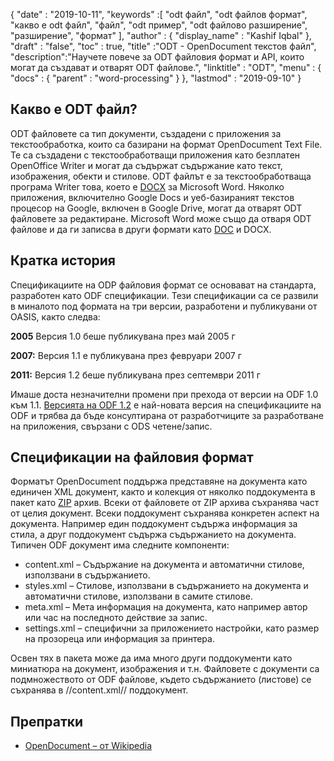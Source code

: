 {
  "date" : "2019-10-11",
  "keywords" :[ "odt файл", "odt файлов формат", "какво е odt файл", "файл", "odt пример", "odt файлово разширение", "разширение", "формат" ],
  "author" : {
    "display_name" : "Kashif Iqbal"
},
  "draft" : "false",
  "toc" : true,
  "title" :"ODT - OpenDocument текстов файл",
  "description":"Научете повече за ODT файловия формат и API, които могат да създават и отварят ODT файлове.",
  "linktitle" : "ODT",
  "menu" : {
    "docs" : {
      "parent" : "word-processing"
}
},
  "lastmod" : "2019-09-10"
}

## Какво е ODT файл?

ODT файловете са тип документи, създадени с приложения за текстообработка, които са базирани на формат OpenDocument Text File. Те са създадени с текстообработващи приложения като безплатен OpenOffice Writer и могат да съдържат съдържание като текст, изображения, обекти и стилове. ODT файлът е за текстообработваща програма Writer това, което е [DOCX](/bg/word-processing/docx/) за Microsoft Word. Няколко приложения, включително Google Docs и уеб-базираният текстов процесор на Google, включен в Google Drive, могат да отварят ODT файловете за редактиране. Microsoft Word може също да отваря ODT файлове и да ги записва в други формати като [DOC](/bg/word-processing/doc/) и DOCX.

## Кратка история ##

Спецификациите на ODP файловия формат се основават на стандарта, разработен като ODF спецификации. Тези спецификации са се развили в миналото под формата на три версии, разработени и публикувани от OASIS, както следва:

**2005** Версия 1.0 беше публикувана през май 2005 г

**2007:** Версия 1.1 е публикувана през февруари 2007 г

**2011:** Версия 1.2 беше публикувана през септември 2011 г

Имаше доста незначителни промени при прехода от версии на ODF 1.0 към 1.1. [Версията на ODF 1.2](https://www.oasis-open.org/standards#opendocumentv1.2) е най-новата версия на спецификациите на ODF и трябва да бъде консултирана от разработчиците за разработване на приложения, свързани с ODS четене/запис.

## Спецификации на файловия формат ##

Форматът OpenDocument поддържа представяне на документа като единичен XML документ, както и колекция от няколко поддокумента в пакет като [ZIP](/bg/Compression/ZIP/) архив. Всеки от файловете от ZIP архива съхранява част от целия документ. Всеки поддокумент съхранява конкретен аспект на документа. Например един поддокумент съдържа информация за стила, а друг поддокумент съдържа съдържанието на документа. Типичен ODF документ има следните компоненти:

* content.xml – Съдържание на документа и автоматични стилове, използвани в съдържанието.
* styles.xml – Стилове, използвани в съдържанието на документа и автоматични стилове, използвани в самите стилове.
* meta.xml – Мета информация на документа, като например автор или час на последното действие за запис.
* settings.xml – специфични за приложението настройки, като размер на прозореца или информация за принтера.

Освен тях в пакета може да има много други поддокументи като миниатюра на документ, изображения и т.н. Файловете с документи са подмножеството от ODF файлове, където съдържанието (листове) се съхранява в //content.xml// поддокумент.

## Препратки ##

* [OpenDocument – от Wikipedia](https://en.wikipedia.org/wiki/OpenDocument)

